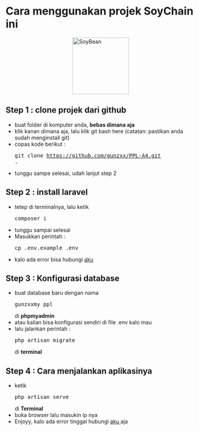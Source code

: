 <h1>Cara menggunakan projek SoyChain ini</h1>
<div style="width:100%; display:flex; justify-content:center;">
    <img src="https://cdn-icons-png.flaticon.com/512/3988/3988187.png" title="SoyBean" width="150">
</div>

## Step 1 : clone projek dari github
- buat folder di komputer anda, <strong>bebas dimana aja</strong>
- klik kanan dimana aja, lalu klik git bash here (catatan: pastikan anda sudah menginstall git)
- copas kode berikut :  <pre>git clone https://github.com/gunzxx/PPL-A4.git .</pre>
- tunggu sampe selesai, udah lanjut step 2

## Step 2 : install laravel
- tetep di terminalnya, lalu ketik <pre>composer i</pre>
- tunggu sampai selesai
- Masukkan perintah : <pre>cp .env.example .env</pre>
- kalo ada error bisa hubungi <a href="https://wa.me/+62895370015252" target="_blank"> aku </a>

## Step 3 : Konfigurasi database
- buat database baru dengan nama <pre>gunzxxmy_ppl</pre> di <strong>phpmyadmin</strong>
- atau kalian bisa konfigurasi sendiri di file .env kalo mau
- lalu jalankan perintah : <pre>php artisan migrate</pre> di <strong>terminal</strong>
## Step 4 : Cara menjalankan aplikasinya
- ketik <pre>php artisan serve</pre> di <strong>Terminal</strong>
- buka browser lalu masukin ip nya
- Enjoyy, kalo ada error tinggal hubungi <a href="https://wa.me/+62895370015252" target="_blank"> aku </a> aja


